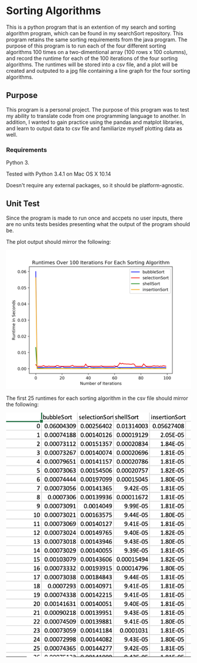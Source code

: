 # Sorting Algorithms

This is a python program that is an extention of my search and sorting algorithm program, which can be found in my searchSort repository. This program retains the same sorting requirements from the java program. The purpose of this program is to run each of the four different sorting algorithms 100 times on a two-dimentional array (100 rows x 100 columns), and record the runtime for each of the 100 iterations of the four sorting algorithms. The runtimes will be stored into a csv file, and a plot will be created and outputed to a jpg file containing a line graph for the four sorting algorithms.  

##  Purpose

This program is a personal project. The purpose of this program was to test my ability to translate code from one programming language to another. In addition, I wanted to gain practice using the pandas and matplot libraries, and learn to output data to csv file and familiarize myself plotting data as well.

### Requirements

Python 3.

Tested with Python 3.4.1 on Mac OS X 10.14

Doesn't require any external packages, so it should be platform-agnostic.

##  Unit Test

Since the program is made to run once and accpets no user inputs, there are no units tests besides presenting what the output of the program should be. 

The plot output should mirror the following:

<img src="runtimes.jpg?raw=true">

The first 25 runtimes for each sorting algorithm in the csv file should mirror the following:

<img src="csv output.png?raw=true">
